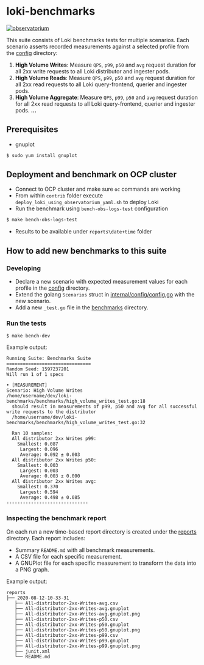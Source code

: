 # loki-benchmarks

[![observatorium](https://circleci.com/gh/observatorium/loki-benchmarks.svg?style=svg)](https://app.circleci.com/pipelines/github/observatorium/loki-benchmarks)

This suite consists of Loki benchmarks tests for multiple scenarios. Each scenario asserts recorded measurements against a selected profile from the [config](./config) directory:

1. **High Volume Writes**: Measure `QPS`, `p99`, `p50` and `avg` request duration for all 2xx write requests to all Loki distributor and ingester pods.
2. **High Volume Reads**: Measure `QPS`, `p99`, `p50` and `avg` request duration for all 2xx read requests to all Loki query-frontend, querier and ingester pods.
3. **High Volume Aggregate**: Measure `QPS`, `p99`, `p50` and `avg` request duration for all 2xx read requests to all Loki query-frontend, querier and ingester pods.
**...**
   
## Prerequisites

* gnuplot

```bash
$ sudo yum install gnuplot
```

## Deployment and benchmark on OCP cluster 

* Connect to OCP cluster and make sure `oc` commands are working  
* From within `contrib` folder execute `deploy_loki_using_observatorium_yaml.sh` to deploy Loki  
* Run the benchmark using `bench-obs-logs-test` configuration  

```bash
$ make bench-obs-logs-test
```

* Results to be available under `reports\date+time` folder 

## How to add new benchmarks to this suite

### Developing

* Declare a new scenario with expected measurement values for each profile in the [config](./config) directory.
* Extend the golang `Scenarios` struct in [internal/config/config.go](./internal/config/config.go) with the new scenario.
* Add a new `_test.go` file in the [benchmarks](./benchmarks) directory.

### Run the tests

```
$ make bench-dev
```

Example output:
```
Running Suite: Benchmarks Suite
===============================
Random Seed: 1597237201
Will run 1 of 1 specs

• [MEASUREMENT]
Scenario: High Volume Writes
/home/username/dev/loki-benchmarks/benchmarks/high_volume_writes_test.go:18
  should result in measurements of p99, p50 and avg for all successful write requests to the distributor
  /home/username/dev/loki-benchmarks/benchmarks/high_volume_writes_test.go:32

  Ran 10 samples:
  All distributor 2xx Writes p99:
    Smallest: 0.087
     Largest: 0.096
     Average: 0.092 ± 0.003
  All distributor 2xx Writes p50:
    Smallest: 0.003
     Largest: 0.003
     Average: 0.003 ± 0.000
  All distributor 2xx Writes avg:
    Smallest: 0.370
     Largest: 0.594
     Average: 0.498 ± 0.085
------------------------------
```

### Inspecting the benchmark report

On each run a new time-based report directory is created under the [reports](./reports) directory. Each report includes:
* Summary `README.md` with all benchmark measurements.
* A CSV file for each specific measurement.
* A GNUPlot file for each specific measurement to transform the data into a PNG graph.

Example output:
```
reports
├── 2020-08-12-10-33-31
   ├── All-distributor-2xx-Writes-avg.csv
   ├── All-distributor-2xx-Writes-avg.gnuplot
   ├── All-distributor-2xx-Writes-avg.gnuplot.png
   ├── All-distributor-2xx-Writes-p50.csv
   ├── All-distributor-2xx-Writes-p50.gnuplot
   ├── All-distributor-2xx-Writes-p50.gnuplot.png
   ├── All-distributor-2xx-Writes-p99.csv
   ├── All-distributor-2xx-Writes-p99.gnuplot
   ├── All-distributor-2xx-Writes-p99.gnuplot.png
   ├── junit.xml
   └── README.md
```
